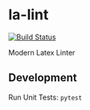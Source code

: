 # la-lint
[![Build Status](https://travis-ci.com/Boscillator/la-lint.svg?branch=master)](https://travis-ci.com/Boscillator/la-lint)

Modern Latex Linter


## Development
Run Unit Tests: `pytest`